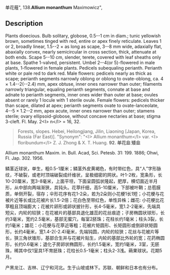 单花薤",
138.**Allium monanthum** Maximowicz",

## Description
Plants dioecious. Bulb solitary, globose, 0.5--1 cm in diam.; tunic yellowish brown, sometimes tinged with red, entire or apex finely reticulate. Leaves 1 or 2, broadly linear, 1.5--2 × as long as scape, 3--8 mm wide, adaxially flat, abaxially convex, nearly semicircular in cross section, thick, attenuate at both ends. Scape 5--10 cm, slender, terete, covered with leaf sheaths only at base. Spathe 1-valved, persistent. Umbel 2--4(or 5)-flowered in male plants, 1-flowered in female plants. Pedicels subequaling perianth. Perianth white or pale red to dark red. Male flowers: pedicels nearly as thick as scape; perianth segments narrowly oblong or oblong to ovate-oblong, ca. 4 × 1.4--2(--2.4) mm, apex obtuse, inner ones narrower than outer; filaments narrowly triangular, equaling perianth segments, connate at base and adnate to perianth segments, inner ones wider than outer at base; ovules absent or rarely 1 locule with 1 sterile ovule. Female flowers: pedicels thicker than scape, dilated at apex; perianth segments ovate to ovate-lanceolate, 4--5 × 1.2--2 mm, apex acute, inner ones narrower than outer; stamens sterile; ovary ellipsoid-globose, without concave nectaries at base; stigma 3-cleft. Fl. May. 2&lt;I&gt; n&lt;/I&gt; = 16, 32.

> Forests, slopes. Hebei, Heilongjiang, Jilin, Liaoning [Japan, Korea, Russia (Far East)].
  "Synonym": "&lt;I&gt; Allium monanthum&lt;/I&gt; var. &lt;I&gt; floribundum&lt;/I&gt; Z. J. Zhong &amp; X. T. Huang.
**92. 单花韭 矮韭**

Allium monanthum Maxim. in. Bull. Acad, Sci. Petesb. 31: 199. 1886; Ohwi, Fl. Jap. 302. 1956.

鳞茎近球状，单生，粗0.5-1厘米；鳞茎外皮黄褐色，有时带红色，具“人”字形脉纹，不破裂，或老时顶端破裂成纤维状，呈极细密的网状。叶1-2枚，宽条形，长10-20厘米，宽3-8毫米，上面平坦，下面呈圆弧状隆起，肥厚，横切面近半月形，从中部向两端渐狭，具钝头。花葶纤细，高5-10厘米，下部被叶鞘；总苞膜质，单侧开裂，宿存；伞形花序有花1-2朵，若为2朵则小花梗1长1短；小花梗与花被片近等长或比花被片长1.5-2倍；花白色至带红色，单性异株；雌花: 小花梗比花葶粗且顶端膨大；花被片卵形或卵状披针形，长4-5毫米，宽1.2-2毫米，先端具短尖，内轮的较狭；在花被片的基部具退化雄蕊的花丝痕迹；子房椭圆状球形，长约3毫米，宽约2.5毫米，基部无蜜穴，每室2胚珠；花柱长约1毫米；柱头3裂，长约1毫米；雄花：小花梗与花葶近等粗；花被片矩圆形、长矩圆形或倒卵状矩圆形，长约4毫米，宽1.4-2(-2.4)毫米，先端钝圆，内轮的较狭；花丝与花被片等长，狭三角状锥形，基部合生并与花被片贴生，内轮的基部比外轮的宽；花药椭圆形，长约0.6毫米；退化子房卵状椭圆形，长约1.5毫米，宽约1毫米，3室，无胚珠，稀其中仅1室具1不育胚珠；花柱长0.5-1毫米；柱头2-3浅。蒴果球状。花期5月。

产黑龙江、吉林、辽宁和河北。生于山坡或林下。苏联、朝鲜和日本也有分布。
